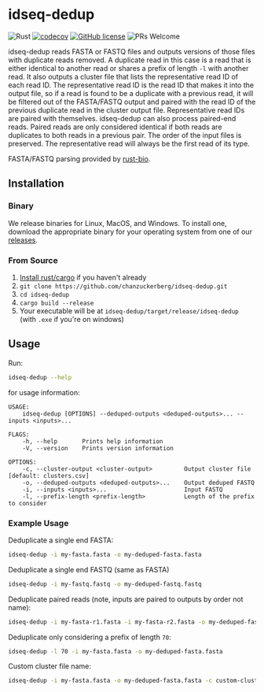 # idseq-dedup

![Rust](https://github.com/chanzuckerberg/idseq-dedup/workflows/CICD/badge.svg) [![codecov](https://codecov.io/gh/chanzuckerberg/idseq-dedup/branch/main/graph/badge.svg?token=LMcriTjfuH)](coverage) [![GitHub license](https://img.shields.io/badge/license-MIT-brightgreen.svg)](https://github.com/chanzuckerberg/idseq-web/blob/master/LICENSE) ![PRs Welcome](https://img.shields.io/badge/PRs-welcome-brightgreen.svg)

idseq-dedup reads FASTA or FASTQ files and outputs versions of those files with duplicate reads removed. A duplicate read in this case is a read that is either identical to another read or shares a prefix of length `-l` with another read. It also outputs a cluster file that lists the representative read ID of each read ID. The representative read ID is the read ID that makes it into the output file, so if a read is found to be a duplicate with a previous read, it will be filtered out of the FASTA/FASTQ output and paired with the read ID of the previous duplicate read in the cluster output file. Representative read IDs are paired with themselves. idseq-dedup can also process paired-end reads. Paired reads are only considered identical if both reads are duplicates to both reads in a previous pair. The order of the input files is preserved. The representative read will always be the first read of its type.

FASTA/FASTQ parsing provided by [rust-bio](https://github.com/rust-bio/rust-bio).

## Installation

### Binary

We release binaries for Linux, MacOS, and Windows. To install one, download the appropriate binary for your operating system from one of our [releases](https://github.com/chanzuckerberg/idseq-dedup/releases/).

### From Source

1. [Install rust/cargo](https://www.rust-lang.org/tools/install) if you haven't already
1. `git clone https://github.com/chanzuckerberg/idseq-dedup.git`
1. `cd idseq-dedup`
1. `cargo build --release`
1. Your executable will be at `idseq-dedup/target/release/idseq-dedup` (with `.exe` if you're on windows)

## Usage

Run:

```bash
idseq-dedup --help
```

for usage information:

```
USAGE:
    idseq-dedup [OPTIONS] --deduped-outputs <deduped-outputs>... --inputs <inputs>...

FLAGS:
    -h, --help       Prints help information
    -V, --version    Prints version information

OPTIONS:
    -c, --cluster-output <cluster-output>         Output cluster file [default: clusters.csv]
    -o, --deduped-outputs <deduped-outputs>...    Output deduped FASTQ
    -i, --inputs <inputs>...                      Input FASTQ
    -l, --prefix-length <prefix-length>           Length of the prefix to consider
```

### Example Usage

Deduplicate a single end FASTA:

```bash
idseq-dedup -i my-fasta.fasta -o my-deduped-fasta.fasta
```

Deduplicate a single end FASTQ (same as FASTA)

```bash
idseq-dedup -i my-fastq.fastq -o my-deduped-fastq.fastq
```

Deduplicate paired reads (note, inputs are paired to outputs by order not name):

```bash
idseq-dedup -i my-fasta-r1.fasta -i my-fasta-r2.fasta -o my-deduped-fasta-r1.fasta -o my-deduped-fasta-r2.fasta
```

Deduplicate only considering a prefix of length `70`:

```bash
idseq-dedup -l 70 -i my-fasta.fasta -o my-deduped-fasta.fasta
```

Custom cluster file name:

```bash
idseq-dedup -i my-fasta.fasta -o my-deduped-fasta.fasta -c custom-cluster.csv
```

